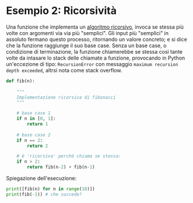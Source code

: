 # Esempio 2: Ricorsività 

Una funzione che implementa un [algoritmo ricorsivo](https://it.wikipedia.org/wiki/Algoritmo_ricorsivo), invoca se stessa più volte con argomenti via via più "semplici". Gli input più "semplici" in assoluto fermano questo processo, ritornando un valore concreto; e si dice che la funzione raggiunge il suo base case. Senza un base case, o condizione di terminazione, la funzione chiamerebbe se stessa così tante volte da intasare lo stack delle chiamate a funzione, provocando in Python un'eccezione di tipo: `RecursionError` con messaggio `maximum recursion depth exceeded`, altrsì nota come stack overflow.


```python
def fib(n):
    
    """
    Implementazione ricorsiva di fibonacci
    """

    # base case 1
    if n in [0, 1]:
        return 1
    
    # base case 2
    if n == 2:
        return 2

    # è 'ricorsiva' perché chiama se stessa:
    if n > 2:
        return fib(n-2) + fib(n-1)
```

Spiegazione dell'esecuzione:





```python
print([fib(n) for n in range(10)])
print(fib(-1)) # che succede?
```